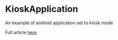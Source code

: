 # KioskApplication
An example of android application set to kiosk mode

Full article [here](https://www.paolotine.it/creare-unapplicazione-in-modalita-kiosk-in-android-1/)
